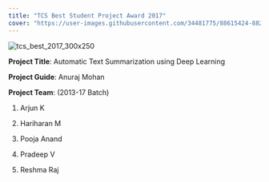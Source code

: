 ```yaml
---
title: "TCS Best Student Project Award 2017"
cover: "https://user-images.githubusercontent.com/34481775/88615424-8821eb80-d0af-11ea-8779-1409e326d232.png"
---
```


![tcs_best_2017_300x250](https://user-images.githubusercontent.com/34481775/88615285-3ed19c00-d0af-11ea-80cf-b8551cec6b82.png)

**Project Title**: Automatic Text Summarization using Deep Learning

**Project Guide**: Anuraj Mohan

**Project Team**: (2013-17 Batch)

1.  Arjun K

2. Hariharan M

3. Pooja Anand

4. Pradeep V

5. Reshma Raj

